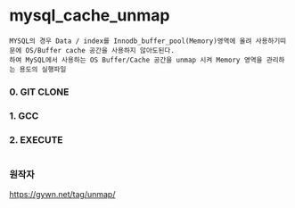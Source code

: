 # mysql_cache_unmap


```
MYSQL의 경우 Data / index를 Innodb_buffer_pool(Memory)영역에 올려 사용하기띠문에 OS/Buffer cache 공간을 사용하지 않아도된다.
하여 MySQL에서 사용하는 OS Buffer/Cache 공간을 unmap 시켜 Memory 영역을 관리하는 용도의 실행파일
```

### 0. GIT CLONE


### 1. GCC


### 2. EXECUTE
```

```

### 원작자
https://gywn.net/tag/unmap/
